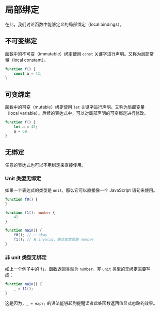 # 局部绑定

在此，我们讨论函数中能够定义的局部绑定（local bindings）。

## 不可变绑定

函数中的不可变（immutable）绑定使用 `const` 关键字进行声明。又称为局部常量（local constant）。

```ts
function f() {
    const a = 42;
}
```

## 可变绑定

函数中的可变（mutable）绑定使用 `let` 关键字进行声明。又称为局部变量（local variable）。后续的表达式中，可以对局部声明的可变绑定进行修改。

```ts
function f() {
    let a = 42;
    a = 69;
}
```

## 无绑定

任意的表达式也可以不用绑定来直接使用。

### Unit 类型无绑定

如果一个表达式的类型是 `unit`，那么它可以直接像一个 JavaScript 语句来使用。

```ts
function f0() {
}

function f1(): number {
    42
}

function main() {
    f0(); // ✅ okay
    f1(); // ❌ invalid，表达式类型是 number
}
```

### 非 unit 类型无绑定

如上一个例子中的 `f1`，函数返回类型为 `number`，非 `unit` 类型的无绑定需要写成：

```ts
function main() {
    _ = f1();
}
```

这是因为，`_ = expr;` 的语法能够起到提醒读者此处函数返回值显式忽略的效果。
